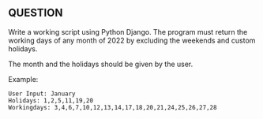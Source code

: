 ## QUESTION

Write a working script using Python Django.
The program must return the working days of any month of 2022 by excluding the weekends and custom holidays.

The month and the holidays should be given by the user.

Example:
```
User Input: January
Holidays: 1,2,5,11,19,20
Workingdays: 3,4,6​,7,10,12,13,14,17,18,20,21,24,25,26,27,28
```